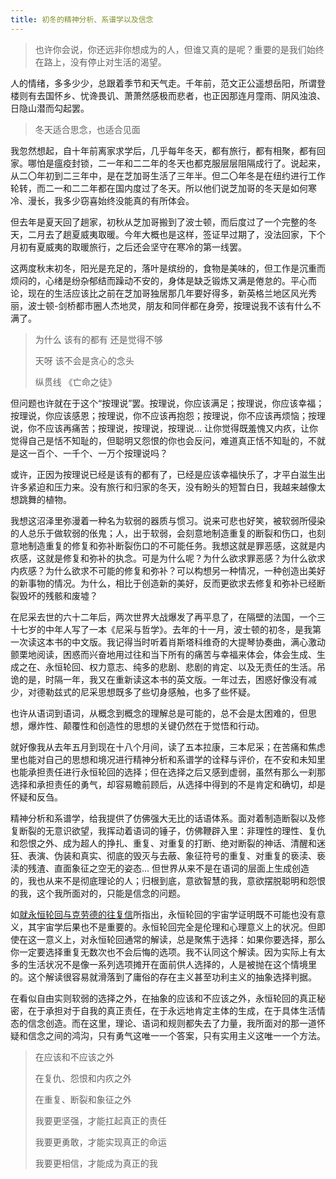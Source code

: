 ```yaml
---
title: 初冬的精神分析、系谱学以及信念
---
```


> 也许你会说，你还远非你想成为的人，但谁又真的是呢？重要的是我们始终在路上，没有停止对生活的渴望。<!--more-->

人的情绪，多多少少，总跟着季节和天气走。千年前，范文正公遥想岳阳，所谓登楼则有去国怀乡、忧谗畏讥、萧萧然感极而悲者，也正因那连月霪雨、阴风浊浪、日隐山潜而勾起罢。

> 冬天适合思念，也适合见面

我忽然想起，自十年前离家求学后，几乎每年冬天，都有旅行，都有相聚，都有回家。哪怕是瘟疫封锁，二一年和二二年的冬天也都克服层层阻隔成行了。说起来，从二〇年初到二三年中，是在芝加哥生活了三年半。但二〇年冬是在纽约进行工作轮转，而二一和二二年都在国内度过了冬天。所以他们说芝加哥的冬天是如何寒冷、漫长，我多少窃喜始终没能真的有所体会。

但去年是夏天回了趟家，初秋从芝加哥搬到了波士顿，而后度过了一个完整的冬天，二月去了趟夏威夷取暖。今年大概也是这样，签证早过期了，没法回家，下个月初有夏威夷的取暖旅行，之后还会坚守在寒冷的第一线罢。

这两度秋末初冬，阳光是充足的，落叶是缤纷的，食物是美味的，但工作是沉重而烦闷的，心绪是纷杂郁结而躁动不安的，身体是缺乏锻炼又满是倦怠的。平心而论，现在的生活应该比之前在芝加哥独居那几年要好得多，新英格兰地区风光秀丽，波士顿-剑桥都市圈人杰地灵，朋友和同伴都在身旁，按理说我不该有什么不满了。

> 为什么 该有的都有 还是觉得不够
>
> 天呀 该不会是贪心的念头
>
> 纵贯线 《亡命之徒》

但问题也许就在于这个“按理说”罢。按理说，你应该满足；按理说，你应该幸福；按理说，你应该感恩；按理说，你不应该再抱怨；按理说，你不应该再烦恼；按理说，你不应该再痛苦；按理说，按理说，按理说... 让你觉得既羞愧又内疚，让你觉得自己是恬不知耻的，但聪明又怨恨的你也会反问，难道真正恬不知耻的，不就是这一百个、一千个、一万个按理说吗？

或许，正因为按理说已经是该有的都有了，已经是应该幸福快乐了，才平白滋生出许多紧迫和压力来。没有旅行和归家的冬天，没有盼头的短暂白日，我越来越像太想跳舞的植物。

我想这沼泽里弥漫着一种名为软弱的器质与惯习。说来可悲也好笑，被软弱所侵染的人总乐于做软弱的伥鬼；人，出于软弱，会刻意地制造重复的断裂和伤口，也刻意地制造重复的修复和弥补断裂伤口的不可能任务。我想这就是罪恶感，这就是内疚感，这就是修复和弥补的执念。可是为什么呢？为什么欲求罪恶感？为什么欲求内疚感？为什么欲求不可能的修复和弥补？可以构想另一种情况，一种创造出美好的新事物的情况。为什么，相比于创造新的美好，反而更欲求去修复和弥补已经断裂毁坏的残骸和废墟？

在尼采去世的六十二年后，两次世界大战爆发了再平息了，在隔壁的法国，一个三十七岁的中年人写了一本《尼采与哲学》。去年的十一月，波士顿的初冬，是我第一次读这本书的中文版。我记得当时听着肖斯塔科维奇的大提琴协奏曲，满心激动颤栗地阅读，困惑而兴奋地用过往和当下所有的痛苦与幸福来体会，体会生成、生成之在、永恒轮回、权力意志、纯多的悲剧、悲剧的肯定、以及无责任的生活。吊诡的是，时隔一年，我又在重新读这本书的英文版。一年过去，困惑好像没有减少，对德勒兹式的尼采思想既多了些切身感触，也多了些怀疑。

也许从语词到语词，从概念到概念的理解总是可能的，总不会是太困难的，但思想，爆炸性、颠覆性和创造性的思想的关键仍然在于觉悟和行动。

就好像我从去年五月到现在十八个月间，读了五本拉康，三本尼采；在苦痛和焦虑里也能对自己的思想和境况进行精神分析和系谱学的诠释与评价，在不安和未知里也能承担责任进行永恒轮回的选择；但在选择之后又感到虚弱，虽然有那么一刹那选择和承担责任的勇气，却容易瞻前顾后，从选择中得到的不是肯定和确切，却是怀疑和反刍。

精神分析和系谱学，给我提供了仿佛强大无比的话语体系。面对着制造断裂以及修复断裂的无意识欲望，我挥动着语词的锤子，仿佛鞭辟入里：非理性的理性、复仇和怨恨之外、成为超人的挣扎、重复、对重复的打断、绝对断裂的神话、清醒和迷狂、表演、伪装和真实、彻底的毁灭与去蔽、象征符号的重复、对重复的亵渎、亵渎的残渣、直面象征之空无的姿态... 但世界从来不是在语词的层面上生成创造的，我也从来不是彻底理论的人；归根到底，意欲智慧的我，意欲摆脱聪明和怨恨的我，这个我所面对的，只能是信念的问题。

如[就永恒轮回与克劳德的往复信](https://alex2young.github.io/2024/09/11/就永恒轮回与克劳德的往复信.html)所指出，永恒轮回的宇宙学证明既不可能也没有意义，其宇宙学后果也不是重要的。永恒轮回完全是伦理和心理意义上的状况。但即使在这一意义上，对永恒轮回通常的解读，总是聚焦于选择：如果你要选择，那么你一定要选择重复无数次也不会后悔的选项。我不认同这个解读。因为实际上有太多的生活状况不是像一系列选项摊开在面前供人选择的，人是被抛在这个情境里的。这个解读很容易就滑落到了庸俗的存在主义甚至功利主义的抽象选择判据。

在看似自由实则软弱的选择之外，在抽象的应该和不应该之外，永恒轮回的真正秘密，在于承担对于自我的真正责任，在于永远地肯定主体的生成，在于具体生活情态的信念创造。而在这里，理论、语词和规则都失去了力量，我所面对的那一道怀疑和信念之间的鸿沟，只有勇气这唯一一个答案，只有实用主义这唯一一个方法。

> 在应该和不应该之外
>
> 在复仇、怨恨和内疚之外
>
> 在重复、断裂和象征之外
>
> 我要更坚强，才能扛起真正的责任
>
> 我要更勇敢，才能实现真正的命运
>
> 我要更相信，才能成为真正的我
